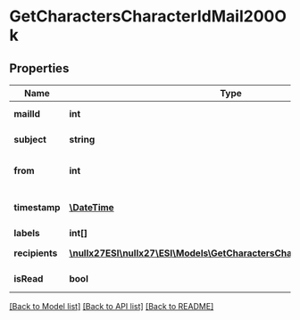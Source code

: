 # GetCharactersCharacterIdMail200Ok

## Properties
Name | Type | Description | Notes
------------ | ------------- | ------------- | -------------
**mailId** | **int** | mail_id integer | [optional] 
**subject** | **string** | Mail subject | [optional] 
**from** | **int** | From whom the mail was sent | [optional] 
**timestamp** | [**\DateTime**](\DateTime.md) | When the mail was sent | [optional] 
**labels** | **int[]** | labels array | [optional] 
**recipients** | [**\nullx27ESI\nullx27\ESI\Models\GetCharactersCharacterIdMailRecipient[]**](GetCharactersCharacterIdMailRecipient.md) | Recipients of the mail | [optional] 
**isRead** | **bool** | is_read boolean | [optional] 

[[Back to Model list]](../README.md#documentation-for-models) [[Back to API list]](../README.md#documentation-for-api-endpoints) [[Back to README]](../README.md)


